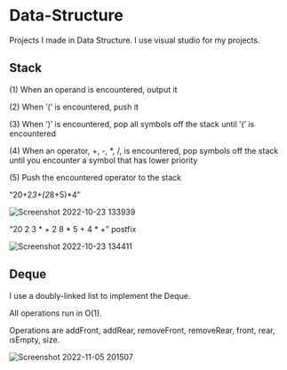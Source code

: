 # Data-Structure
Projects I made in Data Structure. I use visual studio for my projects.

## Stack
(1) When an operand is encountered, output it

(2) When ’(’ is encountered, push it

(3) When ’)’ is encountered, pop all symbols off the stack until ’(’ is encountered

(4) When an operator, +, -, *, /, is encountered, pop symbols off the stack until you encounter a symbol that has
lower priority

(5) Push the encountered operator to the stack

“20+2*3+(2*8+5)*4”

![Screenshot 2022-10-23 133939](https://user-images.githubusercontent.com/102357822/197387496-5139aa4d-4e5a-49d6-b1ac-b4806768ebbc.png)


“20 2 3 * + 2 8 * 5 + 4 * +” postfix

![Screenshot 2022-10-23 134411](https://user-images.githubusercontent.com/102357822/197387682-d7127fa2-c27f-4df2-8f4c-e097069ae85c.png)

## Deque

I use a doubly-linked list to implement the Deque.

All operations run in O(1).

Operations are addFront, addRear, removeFront, removeRear, front, rear, ısEmpty, size.


![Screenshot 2022-11-05 201507](https://user-images.githubusercontent.com/102357822/200132754-6ff105ce-fde7-4a17-b56e-ee28f869c22c.png)

